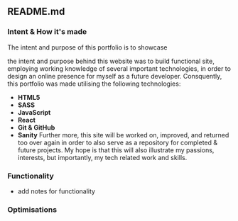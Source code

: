 ## README.md

### Intent & How it's made

The intent and purpose of this portfolio is to showcase

the intent and purpose behind this website was to build functional site, employing working knowledge of several important technologies, in order to design an online presence for myself as a future developer. Consquently, this portfolio was made utilising the following technologies:

- **HTML5**
- **SASS**
- **JavaScript**
- **React**
- **Git & GitHub**
- **Sanity**
  Further more, this site will be worked on, improved, and returned too over again in order to also serve as a repository for completed & future projects. My hope is that this will also illustrate my passions, interests, but importantly, my tech related work and skills.

### Functionality

- add notes for functionality

### Optimisations
